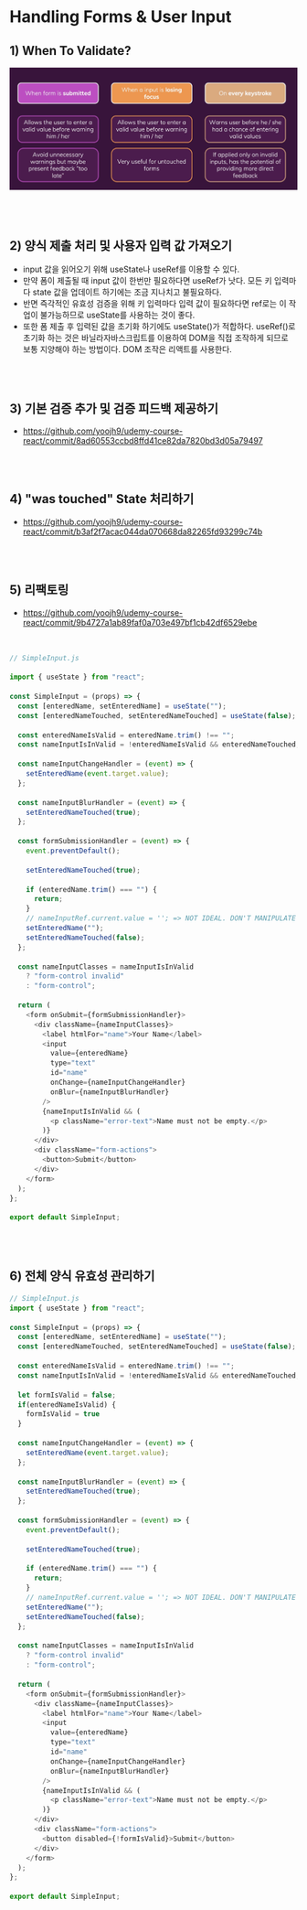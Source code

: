 # Handling Forms & User Input

## 1) When To Validate?

<img src="./image.png" width="600px">

<br><br>

## 2) 양식 제출 처리 및 사용자 입력 값 가져오기

- input 값을 읽어오기 위해 useState나 useRef를 이용할 수 있다.
- 만약 폼이 제출될 때 input 값이 한번만 필요하다면 useRef가 낫다. 모든 키 입력마다 state 값을 업데이트 하기에는 조금 지나치고 불필요하다.
- 반면 즉각적인 유효성 검증을 위해 키 입력마다 입력 값이 필요하다면 ref로는 이 작업이 불가능하므로 useState를 사용하는 것이 좋다.
- 또한 폼 제출 후 입력된 값을 초기화 하기에도 useState()가 적합하다. useRef()로 초기화 하는 것은 바닐라자바스크립트를 이용하여 DOM을 직접 조작하게 되므로 보통 지양해야 하는 방법이다. DOM 조작은 리액트를 사용한다.

<br><br>

## 3) 기본 검증 추가 및 검증 피드백 제공하기

- https://github.com/yoojh9/udemy-course-react/commit/8ad60553ccbd8ffd41ce82da7820bd3d05a79497

<br><br>

## 4) "was touched" State 처리하기
- https://github.com/yoojh9/udemy-course-react/commit/b3af2f7acac044da070668da82265fd93299c74b

<br><br>

## 5) 리팩토링
- https://github.com/yoojh9/udemy-course-react/commit/9b4727a1ab89faf0a703e497bf1cb42df6529ebe

<br>

```javascript
// SimpleInput.js

import { useState } from "react";

const SimpleInput = (props) => {
  const [enteredName, setEnteredName] = useState("");
  const [enteredNameTouched, setEnteredNameTouched] = useState(false);

  const enteredNameIsValid = enteredName.trim() !== "";
  const nameInputIsInValid = !enteredNameIsValid && enteredNameTouched;

  const nameInputChangeHandler = (event) => {
    setEnteredName(event.target.value);
  };

  const nameInputBlurHandler = (event) => {
    setEnteredNameTouched(true);
  };

  const formSubmissionHandler = (event) => {
    event.preventDefault();

    setEnteredNameTouched(true);

    if (enteredName.trim() === "") {
      return;
    }
    // nameInputRef.current.value = ''; => NOT IDEAL. DON'T MANIPULATE THE DOM
    setEnteredName("");
    setEnteredNameTouched(false);
  };

  const nameInputClasses = nameInputIsInValid
    ? "form-control invalid"
    : "form-control";

  return (
    <form onSubmit={formSubmissionHandler}>
      <div className={nameInputClasses}>
        <label htmlFor="name">Your Name</label>
        <input
          value={enteredName}
          type="text"
          id="name"
          onChange={nameInputChangeHandler}
          onBlur={nameInputBlurHandler}
        />
        {nameInputIsInValid && (
          <p className="error-text">Name must not be empty.</p>
        )}
      </div>
      <div className="form-actions">
        <button>Submit</button>
      </div>
    </form>
  );
};

export default SimpleInput;

```

<br><br>

## 6) 전체 양식 유효성 관리하기

```javascript
// SimpleInput.js
import { useState } from "react";

const SimpleInput = (props) => {
  const [enteredName, setEnteredName] = useState("");
  const [enteredNameTouched, setEnteredNameTouched] = useState(false);

  const enteredNameIsValid = enteredName.trim() !== "";
  const nameInputIsInValid = !enteredNameIsValid && enteredNameTouched;

  let formIsValid = false;
  if(enteredNameIsValid) {
    formIsValid = true
  }

  const nameInputChangeHandler = (event) => {
    setEnteredName(event.target.value);
  };

  const nameInputBlurHandler = (event) => {
    setEnteredNameTouched(true);
  };

  const formSubmissionHandler = (event) => {
    event.preventDefault();

    setEnteredNameTouched(true);

    if (enteredName.trim() === "") {
      return;
    }
    // nameInputRef.current.value = ''; => NOT IDEAL. DON'T MANIPULATE THE DOM
    setEnteredName("");
    setEnteredNameTouched(false);
  };

  const nameInputClasses = nameInputIsInValid
    ? "form-control invalid"
    : "form-control";

  return (
    <form onSubmit={formSubmissionHandler}>
      <div className={nameInputClasses}>
        <label htmlFor="name">Your Name</label>
        <input
          value={enteredName}
          type="text"
          id="name"
          onChange={nameInputChangeHandler}
          onBlur={nameInputBlurHandler}
        />
        {nameInputIsInValid && (
          <p className="error-text">Name must not be empty.</p>
        )}
      </div>
      <div className="form-actions">
        <button disabled={!formIsValid}>Submit</button>
      </div>
    </form>
  );
};

export default SimpleInput;

```